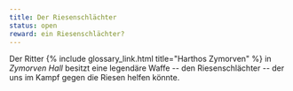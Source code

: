 ```yaml
---
title: Der Riesenschlächter
status: open
reward: ein Riesenschlächter?
---
```


Der Ritter {% include glossary_link.html title="Harthos Zymorven" %} in *Zymorven Hall* besitzt
eine legendäre Waffe -- den Riesenschlächter -- der uns im Kampf gegen die Riesen helfen könnte.
